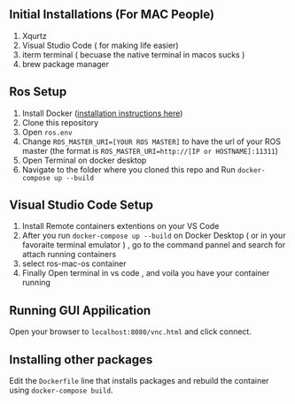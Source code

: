 ## Initial Installations (For MAC People)
1. Xqurtz
2. Visual Studio Code ( for making life easier)
3. iterm terminal ( becuase the native terminal in macos sucks )
4. brew package manager

## Ros Setup
1. Install Docker ([installation instructions here](https://docs.docker.com/desktop/))
2. Clone this repository
5. Open `ros.env` 
6. Change `ROS_MASTER_URI=[YOUR ROS MASTER]` to have the url of your ROS master (the format is `ROS_MASTER_URI=http://[IP or HOSTNAME]:11311`)
7. Open Terminal on docker desktop 
8. Navigate to the folder where you cloned this repo and Run `docker-compose up --build`

## Visual Studio Code Setup 
1. Install Remote containers extentions on your VS Code
2. After you run `docker-compose up --build` on Docker Desktop ( or in your favoraite terminal emulator ) , go to the command pannel and search for attach running containers
3. select ros-mac-os container
4. Finally Open terminal in vs code , and voila you have your container running

## Running GUI Appilication
Open your browser to `localhost:8080/vnc.html` and click connect.

## Installing other packages
Edit the `Dockerfile` line that installs packages and rebuild the container using `docker-compose build`.
